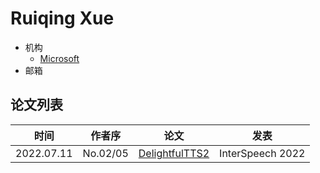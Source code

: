 # Ruiqing Xue

- 机构
  - [Microsoft](../Institutions/USA-Microsoft.md)
- 邮箱

## 论文列表

| 时间 | 作者序 | 论文 | 发表 |
|:-:|:-:|---|---|
| 2022.07.11 | No.02/05 | [DelightfulTTS2](../Models/TTS2_Acoustic/2022.07.11_DelightfulTTS2.md) | InterSpeech 2022 |